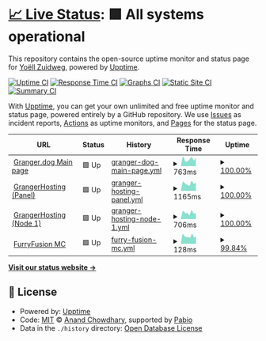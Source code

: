 # [📈 Live Status](https://status.granger.dog): <!--live status--> **🟩 All systems operational**

This repository contains the open-source uptime monitor and status page for [Yoëll Zuidweg](granger.dog), powered by [Upptime](https://github.com/upptime/upptime).

[![Uptime CI](https://github.com/GrangerTheDog/StatusMonitor/workflows/Uptime%20CI/badge.svg)](https://github.com/GrangerTheDog/StatusMonitor/actions?query=workflow%3A%22Uptime+CI%22)
[![Response Time CI](https://github.com/GrangerTheDog/StatusMonitor/workflows/Response%20Time%20CI/badge.svg)](https://github.com/GrangerTheDog/StatusMonitor/actions?query=workflow%3A%22Response+Time+CI%22)
[![Graphs CI](https://github.com/GrangerTheDog/StatusMonitor/workflows/Graphs%20CI/badge.svg)](https://github.com/GrangerTheDog/StatusMonitor/actions?query=workflow%3A%22Graphs+CI%22)
[![Static Site CI](https://github.com/GrangerTheDog/StatusMonitor/workflows/Static%20Site%20CI/badge.svg)](https://github.com/GrangerTheDog/StatusMonitor/actions?query=workflow%3A%22Static+Site+CI%22)
[![Summary CI](https://github.com/GrangerTheDog/StatusMonitor/workflows/Summary%20CI/badge.svg)](https://github.com/GrangerTheDog/StatusMonitor/actions?query=workflow%3A%22Summary+CI%22)

With [Upptime](https://upptime.js.org), you can get your own unlimited and free uptime monitor and status page, powered entirely by a GitHub repository. We use [Issues](https://github.com/GrangerTheDog/StatusMonitor/issues) as incident reports, [Actions](https://github.com/GrangerTheDog/StatusMonitor/actions) as uptime monitors, and [Pages](https://status.granger.dog) for the status page.

<!--start: status pages-->
<!-- This summary is generated by Upptime (https://github.com/upptime/upptime) -->
<!-- Do not edit this manually, your changes will be overwritten -->
<!-- prettier-ignore -->
| URL | Status | History | Response Time | Uptime |
| --- | ------ | ------- | ------------- | ------ |
| <img alt="" src="https://icons.duckduckgo.com/ip3/granger.dog.ico" height="13"> [Granger.dog Main page](https://granger.dog) | 🟩 Up | [granger-dog-main-page.yml](https://github.com/GrangerTheDog/StatusMonitor/commits/HEAD/history/granger-dog-main-page.yml) | <details><summary><img alt="Response time graph" src="./graphs/granger-dog-main-page/response-time-week.png" height="20"> 763ms</summary><br><a href="https://status.granger.dog/history/granger-dog-main-page"><img alt="Response time 744" src="https://img.shields.io/endpoint?url=https%3A%2F%2Fraw.githubusercontent.com%2FGrangerTheDog%2FStatusMonitor%2FHEAD%2Fapi%2Fgranger-dog-main-page%2Fresponse-time.json"></a><br><a href="https://status.granger.dog/history/granger-dog-main-page"><img alt="24-hour response time 658" src="https://img.shields.io/endpoint?url=https%3A%2F%2Fraw.githubusercontent.com%2FGrangerTheDog%2FStatusMonitor%2FHEAD%2Fapi%2Fgranger-dog-main-page%2Fresponse-time-day.json"></a><br><a href="https://status.granger.dog/history/granger-dog-main-page"><img alt="7-day response time 763" src="https://img.shields.io/endpoint?url=https%3A%2F%2Fraw.githubusercontent.com%2FGrangerTheDog%2FStatusMonitor%2FHEAD%2Fapi%2Fgranger-dog-main-page%2Fresponse-time-week.json"></a><br><a href="https://status.granger.dog/history/granger-dog-main-page"><img alt="30-day response time 775" src="https://img.shields.io/endpoint?url=https%3A%2F%2Fraw.githubusercontent.com%2FGrangerTheDog%2FStatusMonitor%2FHEAD%2Fapi%2Fgranger-dog-main-page%2Fresponse-time-month.json"></a><br><a href="https://status.granger.dog/history/granger-dog-main-page"><img alt="1-year response time 744" src="https://img.shields.io/endpoint?url=https%3A%2F%2Fraw.githubusercontent.com%2FGrangerTheDog%2FStatusMonitor%2FHEAD%2Fapi%2Fgranger-dog-main-page%2Fresponse-time-year.json"></a></details> | <details><summary><a href="https://status.granger.dog/history/granger-dog-main-page">100.00%</a></summary><a href="https://status.granger.dog/history/granger-dog-main-page"><img alt="All-time uptime 99.89%" src="https://img.shields.io/endpoint?url=https%3A%2F%2Fraw.githubusercontent.com%2FGrangerTheDog%2FStatusMonitor%2FHEAD%2Fapi%2Fgranger-dog-main-page%2Fuptime.json"></a><br><a href="https://status.granger.dog/history/granger-dog-main-page"><img alt="24-hour uptime 100.00%" src="https://img.shields.io/endpoint?url=https%3A%2F%2Fraw.githubusercontent.com%2FGrangerTheDog%2FStatusMonitor%2FHEAD%2Fapi%2Fgranger-dog-main-page%2Fuptime-day.json"></a><br><a href="https://status.granger.dog/history/granger-dog-main-page"><img alt="7-day uptime 100.00%" src="https://img.shields.io/endpoint?url=https%3A%2F%2Fraw.githubusercontent.com%2FGrangerTheDog%2FStatusMonitor%2FHEAD%2Fapi%2Fgranger-dog-main-page%2Fuptime-week.json"></a><br><a href="https://status.granger.dog/history/granger-dog-main-page"><img alt="30-day uptime 100.00%" src="https://img.shields.io/endpoint?url=https%3A%2F%2Fraw.githubusercontent.com%2FGrangerTheDog%2FStatusMonitor%2FHEAD%2Fapi%2Fgranger-dog-main-page%2Fuptime-month.json"></a><br><a href="https://status.granger.dog/history/granger-dog-main-page"><img alt="1-year uptime 99.89%" src="https://img.shields.io/endpoint?url=https%3A%2F%2Fraw.githubusercontent.com%2FGrangerTheDog%2FStatusMonitor%2FHEAD%2Fapi%2Fgranger-dog-main-page%2Fuptime-year.json"></a></details>
| <img alt="" src="https://icons.duckduckgo.com/ip3/panel.granger.dog.ico" height="13"> [GrangerHosting (Panel)](https://panel.granger.dog) | 🟩 Up | [granger-hosting-panel.yml](https://github.com/GrangerTheDog/StatusMonitor/commits/HEAD/history/granger-hosting-panel.yml) | <details><summary><img alt="Response time graph" src="./graphs/granger-hosting-panel/response-time-week.png" height="20"> 1165ms</summary><br><a href="https://status.granger.dog/history/granger-hosting-panel"><img alt="Response time 1120" src="https://img.shields.io/endpoint?url=https%3A%2F%2Fraw.githubusercontent.com%2FGrangerTheDog%2FStatusMonitor%2FHEAD%2Fapi%2Fgranger-hosting-panel%2Fresponse-time.json"></a><br><a href="https://status.granger.dog/history/granger-hosting-panel"><img alt="24-hour response time 1207" src="https://img.shields.io/endpoint?url=https%3A%2F%2Fraw.githubusercontent.com%2FGrangerTheDog%2FStatusMonitor%2FHEAD%2Fapi%2Fgranger-hosting-panel%2Fresponse-time-day.json"></a><br><a href="https://status.granger.dog/history/granger-hosting-panel"><img alt="7-day response time 1165" src="https://img.shields.io/endpoint?url=https%3A%2F%2Fraw.githubusercontent.com%2FGrangerTheDog%2FStatusMonitor%2FHEAD%2Fapi%2Fgranger-hosting-panel%2Fresponse-time-week.json"></a><br><a href="https://status.granger.dog/history/granger-hosting-panel"><img alt="30-day response time 1166" src="https://img.shields.io/endpoint?url=https%3A%2F%2Fraw.githubusercontent.com%2FGrangerTheDog%2FStatusMonitor%2FHEAD%2Fapi%2Fgranger-hosting-panel%2Fresponse-time-month.json"></a><br><a href="https://status.granger.dog/history/granger-hosting-panel"><img alt="1-year response time 1120" src="https://img.shields.io/endpoint?url=https%3A%2F%2Fraw.githubusercontent.com%2FGrangerTheDog%2FStatusMonitor%2FHEAD%2Fapi%2Fgranger-hosting-panel%2Fresponse-time-year.json"></a></details> | <details><summary><a href="https://status.granger.dog/history/granger-hosting-panel">100.00%</a></summary><a href="https://status.granger.dog/history/granger-hosting-panel"><img alt="All-time uptime 99.89%" src="https://img.shields.io/endpoint?url=https%3A%2F%2Fraw.githubusercontent.com%2FGrangerTheDog%2FStatusMonitor%2FHEAD%2Fapi%2Fgranger-hosting-panel%2Fuptime.json"></a><br><a href="https://status.granger.dog/history/granger-hosting-panel"><img alt="24-hour uptime 100.00%" src="https://img.shields.io/endpoint?url=https%3A%2F%2Fraw.githubusercontent.com%2FGrangerTheDog%2FStatusMonitor%2FHEAD%2Fapi%2Fgranger-hosting-panel%2Fuptime-day.json"></a><br><a href="https://status.granger.dog/history/granger-hosting-panel"><img alt="7-day uptime 100.00%" src="https://img.shields.io/endpoint?url=https%3A%2F%2Fraw.githubusercontent.com%2FGrangerTheDog%2FStatusMonitor%2FHEAD%2Fapi%2Fgranger-hosting-panel%2Fuptime-week.json"></a><br><a href="https://status.granger.dog/history/granger-hosting-panel"><img alt="30-day uptime 100.00%" src="https://img.shields.io/endpoint?url=https%3A%2F%2Fraw.githubusercontent.com%2FGrangerTheDog%2FStatusMonitor%2FHEAD%2Fapi%2Fgranger-hosting-panel%2Fuptime-month.json"></a><br><a href="https://status.granger.dog/history/granger-hosting-panel"><img alt="1-year uptime 99.89%" src="https://img.shields.io/endpoint?url=https%3A%2F%2Fraw.githubusercontent.com%2FGrangerTheDog%2FStatusMonitor%2FHEAD%2Fapi%2Fgranger-hosting-panel%2Fuptime-year.json"></a></details>
| <img alt="" src="https://icons.duckduckgo.com/ip3/node1.granger.dog.ico" height="13"> [GrangerHosting (Node 1)](https://node1.granger.dog:8080/) | 🟩 Up | [granger-hosting-node-1.yml](https://github.com/GrangerTheDog/StatusMonitor/commits/HEAD/history/granger-hosting-node-1.yml) | <details><summary><img alt="Response time graph" src="./graphs/granger-hosting-node-1/response-time-week.png" height="20"> 706ms</summary><br><a href="https://status.granger.dog/history/granger-hosting-node-1"><img alt="Response time 668" src="https://img.shields.io/endpoint?url=https%3A%2F%2Fraw.githubusercontent.com%2FGrangerTheDog%2FStatusMonitor%2FHEAD%2Fapi%2Fgranger-hosting-node-1%2Fresponse-time.json"></a><br><a href="https://status.granger.dog/history/granger-hosting-node-1"><img alt="24-hour response time 704" src="https://img.shields.io/endpoint?url=https%3A%2F%2Fraw.githubusercontent.com%2FGrangerTheDog%2FStatusMonitor%2FHEAD%2Fapi%2Fgranger-hosting-node-1%2Fresponse-time-day.json"></a><br><a href="https://status.granger.dog/history/granger-hosting-node-1"><img alt="7-day response time 706" src="https://img.shields.io/endpoint?url=https%3A%2F%2Fraw.githubusercontent.com%2FGrangerTheDog%2FStatusMonitor%2FHEAD%2Fapi%2Fgranger-hosting-node-1%2Fresponse-time-week.json"></a><br><a href="https://status.granger.dog/history/granger-hosting-node-1"><img alt="30-day response time 668" src="https://img.shields.io/endpoint?url=https%3A%2F%2Fraw.githubusercontent.com%2FGrangerTheDog%2FStatusMonitor%2FHEAD%2Fapi%2Fgranger-hosting-node-1%2Fresponse-time-month.json"></a><br><a href="https://status.granger.dog/history/granger-hosting-node-1"><img alt="1-year response time 668" src="https://img.shields.io/endpoint?url=https%3A%2F%2Fraw.githubusercontent.com%2FGrangerTheDog%2FStatusMonitor%2FHEAD%2Fapi%2Fgranger-hosting-node-1%2Fresponse-time-year.json"></a></details> | <details><summary><a href="https://status.granger.dog/history/granger-hosting-node-1">100.00%</a></summary><a href="https://status.granger.dog/history/granger-hosting-node-1"><img alt="All-time uptime 99.89%" src="https://img.shields.io/endpoint?url=https%3A%2F%2Fraw.githubusercontent.com%2FGrangerTheDog%2FStatusMonitor%2FHEAD%2Fapi%2Fgranger-hosting-node-1%2Fuptime.json"></a><br><a href="https://status.granger.dog/history/granger-hosting-node-1"><img alt="24-hour uptime 100.00%" src="https://img.shields.io/endpoint?url=https%3A%2F%2Fraw.githubusercontent.com%2FGrangerTheDog%2FStatusMonitor%2FHEAD%2Fapi%2Fgranger-hosting-node-1%2Fuptime-day.json"></a><br><a href="https://status.granger.dog/history/granger-hosting-node-1"><img alt="7-day uptime 100.00%" src="https://img.shields.io/endpoint?url=https%3A%2F%2Fraw.githubusercontent.com%2FGrangerTheDog%2FStatusMonitor%2FHEAD%2Fapi%2Fgranger-hosting-node-1%2Fuptime-week.json"></a><br><a href="https://status.granger.dog/history/granger-hosting-node-1"><img alt="30-day uptime 100.00%" src="https://img.shields.io/endpoint?url=https%3A%2F%2Fraw.githubusercontent.com%2FGrangerTheDog%2FStatusMonitor%2FHEAD%2Fapi%2Fgranger-hosting-node-1%2Fuptime-month.json"></a><br><a href="https://status.granger.dog/history/granger-hosting-node-1"><img alt="1-year uptime 99.89%" src="https://img.shields.io/endpoint?url=https%3A%2F%2Fraw.githubusercontent.com%2FGrangerTheDog%2FStatusMonitor%2FHEAD%2Fapi%2Fgranger-hosting-node-1%2Fuptime-year.json"></a></details>
| <img alt="" src="https://granger.dog/ffmc.png" height="13"> [FurryFusion MC](mc.furryfusion.nl) | 🟩 Up | [furry-fusion-mc.yml](https://github.com/GrangerTheDog/StatusMonitor/commits/HEAD/history/furry-fusion-mc.yml) | <details><summary><img alt="Response time graph" src="./graphs/furry-fusion-mc/response-time-week.png" height="20"> 128ms</summary><br><a href="https://status.granger.dog/history/furry-fusion-mc"><img alt="Response time 141" src="https://img.shields.io/endpoint?url=https%3A%2F%2Fraw.githubusercontent.com%2FGrangerTheDog%2FStatusMonitor%2FHEAD%2Fapi%2Ffurry-fusion-mc%2Fresponse-time.json"></a><br><a href="https://status.granger.dog/history/furry-fusion-mc"><img alt="24-hour response time 118" src="https://img.shields.io/endpoint?url=https%3A%2F%2Fraw.githubusercontent.com%2FGrangerTheDog%2FStatusMonitor%2FHEAD%2Fapi%2Ffurry-fusion-mc%2Fresponse-time-day.json"></a><br><a href="https://status.granger.dog/history/furry-fusion-mc"><img alt="7-day response time 128" src="https://img.shields.io/endpoint?url=https%3A%2F%2Fraw.githubusercontent.com%2FGrangerTheDog%2FStatusMonitor%2FHEAD%2Fapi%2Ffurry-fusion-mc%2Fresponse-time-week.json"></a><br><a href="https://status.granger.dog/history/furry-fusion-mc"><img alt="30-day response time 138" src="https://img.shields.io/endpoint?url=https%3A%2F%2Fraw.githubusercontent.com%2FGrangerTheDog%2FStatusMonitor%2FHEAD%2Fapi%2Ffurry-fusion-mc%2Fresponse-time-month.json"></a><br><a href="https://status.granger.dog/history/furry-fusion-mc"><img alt="1-year response time 141" src="https://img.shields.io/endpoint?url=https%3A%2F%2Fraw.githubusercontent.com%2FGrangerTheDog%2FStatusMonitor%2FHEAD%2Fapi%2Ffurry-fusion-mc%2Fresponse-time-year.json"></a></details> | <details><summary><a href="https://status.granger.dog/history/furry-fusion-mc">99.84%</a></summary><a href="https://status.granger.dog/history/furry-fusion-mc"><img alt="All-time uptime 99.80%" src="https://img.shields.io/endpoint?url=https%3A%2F%2Fraw.githubusercontent.com%2FGrangerTheDog%2FStatusMonitor%2FHEAD%2Fapi%2Ffurry-fusion-mc%2Fuptime.json"></a><br><a href="https://status.granger.dog/history/furry-fusion-mc"><img alt="24-hour uptime 100.00%" src="https://img.shields.io/endpoint?url=https%3A%2F%2Fraw.githubusercontent.com%2FGrangerTheDog%2FStatusMonitor%2FHEAD%2Fapi%2Ffurry-fusion-mc%2Fuptime-day.json"></a><br><a href="https://status.granger.dog/history/furry-fusion-mc"><img alt="7-day uptime 99.84%" src="https://img.shields.io/endpoint?url=https%3A%2F%2Fraw.githubusercontent.com%2FGrangerTheDog%2FStatusMonitor%2FHEAD%2Fapi%2Ffurry-fusion-mc%2Fuptime-week.json"></a><br><a href="https://status.granger.dog/history/furry-fusion-mc"><img alt="30-day uptime 99.90%" src="https://img.shields.io/endpoint?url=https%3A%2F%2Fraw.githubusercontent.com%2FGrangerTheDog%2FStatusMonitor%2FHEAD%2Fapi%2Ffurry-fusion-mc%2Fuptime-month.json"></a><br><a href="https://status.granger.dog/history/furry-fusion-mc"><img alt="1-year uptime 99.80%" src="https://img.shields.io/endpoint?url=https%3A%2F%2Fraw.githubusercontent.com%2FGrangerTheDog%2FStatusMonitor%2FHEAD%2Fapi%2Ffurry-fusion-mc%2Fuptime-year.json"></a></details>

<!--end: status pages-->

[**Visit our status website →**](https://status.granger.dog)

## 📄 License

- Powered by: [Upptime](https://github.com/upptime/upptime)
- Code: [MIT](./LICENSE) © [Anand Chowdhary](https://anandchowdhary.com), supported by [Pabio](https://pabio.com)
- Data in the `./history` directory: [Open Database License](https://opendatacommons.org/licenses/odbl/1-0/)
